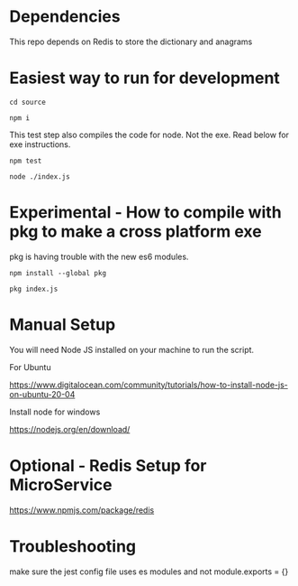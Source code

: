 # Dependencies

This repo depends on Redis to store the dictionary and anagrams

# Easiest way to run for development

```cd source```

```npm i```

This test step also compiles the code for node. Not the exe. Read below for exe instructions.

```npm test```

```node ./index.js```

# Experimental - How to compile with pkg to make a cross platform exe

pkg is having trouble with the new es6 modules.

```npm install --global pkg```

```pkg index.js```

# Manual Setup

You will need Node JS installed on your machine to run the script.

For Ubuntu

https://www.digitalocean.com/community/tutorials/how-to-install-node-js-on-ubuntu-20-04

Install node for windows

https://nodejs.org/en/download/

# Optional - Redis Setup for MicroService

https://www.npmjs.com/package/redis

# Troubleshooting

make sure the jest config file uses es modules and not module.exports = {}
